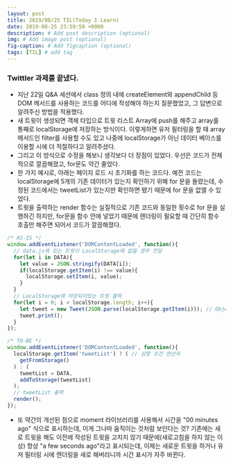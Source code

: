 ```yaml
---
layout: post
title: 2019/08/25 TIL(Today I Learn) 
date: 2019-08-25 23:59:59 +0900
description: # Add post description (optional)
img: # Add image post (optional)
fig-caption: # Add figcaption (optional)
tags: [TIL] # add tag
---
```


### Twittler 과제를 끝냈다.
* 지난 22일 Q&A 세션에서 class 정의 내에 createElement와 appendChild 등 DOM 메서드를 사용하는 코드를 어디에 작성해야 하는지 질문했었고, 그 답변으로 알려주신 방법을 적용했다.
* 새 트윗이 생성되면 객체 타입으로 트윗 리스트 Array에 push를 해주고 array를 통째로 localStorage에 저장하는 방식이다. 이렇게하면 유저 필터링을 할 때 array 메서드인 filter를 사용할 수도 있고 나중에 localStorage가 아닌 데이터 베이스를 이용할 시에 더 적절하다고 알려주셨다.
* 그리고 이 방식으로 수정을 해보니 생각보다 더 장점이 있었다. 우선은 코드가 전체적으로 깔끔해졌고, for문도 약간 줄었다.
* 한 가지 예시로, 아래는 페이지 로드 시 초기화를 하는 코드다. 예전 코드는 localStorage에 5개의 기존 데이터가 있는지 확인하기 위해 for 문을 돌렸는데, 수정된 코드에서는 tweetList가 있는지만 확인하면 됐기 때문에 for 문을 없앨 수 있었다.
* 트윗을 출력하는 render 함수는 실질적으로 기존 코드와 동일한 횟수로 for 문을 실행하긴 하지만, for문을 함수 안에 넣었기 때문에 렌더링이 필요할 때 간단히 함수 호출만 해주면 되어서 코드가 깔끔해졌다.
```js
/* AS-IS */
window.addEventListener('DOMContentLoaded', function(){
  // data.js에 있는 트윗이 LocalStorage에 없을 경우 전달
  for(let i in DATA){
    let value = JSON.stringify(DATA[i]);
    if(localStorage.getItem(i) !== value){
      localStorage.setItem(i, value);
    }
  }
  // LocalStorage에 저장되어있는 트윗 출력
  for(let i = 0; i < localStorage.length; i++){
    let tweet = new Tweet(JSON.parse(localStorage.getItem(i))); // Object 타입으로 변환
    tweet.print();
  }
});
```
```js
/* TO-BE */
window.addEventListener('DOMContentLoaded', function(){
  localStorage.getItem('tweetList') ? ( // 삼항 조건 연산자
    getFromStorage()
  ) : (
    tweetList = DATA,
    addToStorage(tweetList)
  );
  // tweetList 출력
  render();
});
```
* 또 약간의 개선된 점으로 moment 라이브러리를 사용해서 시간을 "00 minutes ago" 식으로 표시하는데, 이게 그나마 움직이는 것처럼 보인다는 것?
기존에는 새로 트윗을 해도 이전에 작성된 트윗을 고치지 않기 때문에(새로고침을 하지 않는 이상) 항상 "a few seconds ago"라고 표시되는데, 이제는 새로운 트윗을 하거나 유저 필터링 시에 렌더링을 새로 해버리니까 시간 표시가 자주 바뀐다.